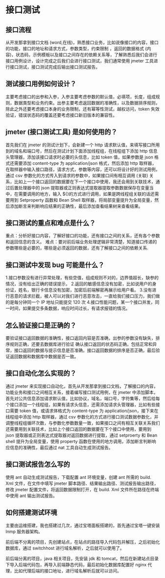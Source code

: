 # 接口测试

## 接口流程

从开发那拿到接口文档 (word,在线)，熟悉接口业务，比如说像接口的内容，接口的功能，接口的地址和请求方式，参数类型，约束限制 ，返回的数据格式 (内容)，状态码，示例模板以及接口之间存在的依赖关系等，了解熟悉后我们会进行接口用例设计，设计完成之后我们会进行接口测试，我们通常使用 jmeter 工具进行接口测试，接口测试完成后输出接口测试报告。

## 测试接口用例如何设计？

主要考虑接口的出参和入参，入参主要考虑参数的默认值，必填项，长度，组成规则，数据类型和业务约束。出参主要考虑返回数据的准确性，以及数据排序规则，除此之外还要考虑接口本身的业务限制，还有幂等性测试，越权访问，token 失效验证，错误状态码的覆盖还要考虑接口新旧版本的兼容性。

## jmeter (接口测试工具) 是如何使用的？

首先我们在 jmeter 的测试计划下，会新建一个 http 请求默认值，来填写接口所用到的域名和端口号，然后在测试计划下面添加线程组，在线程组下添加 http 信息头管理器，添加该接口请求时必要的头信息，比如 token 值，如果参数是 json 格式还需要添加 content-type 为 application/json 格式，然后添加 http 取样器，在取样器中输入接口路径，请求方式，参数等内容，还可以将设计好的测试用例，通过 csv 参数化的方式传入到请求的参数中，如果接口间有相互调用 (关联) 关系，比如上一个接口返回的数据要在下一个接口中使用，我还会用到关联技术，通过后置处理器中的 json 提取器或正则表达式提取器提取参数数据保存在变量当中，在需要调用的地方，输入 ${}的方式进行调用，如果是跨线程组关联的话还需要用到 Setproperty 函数和 Bean Shell 取样器，将局部变量提升为全局变量，然后添加断言来判断响应结果的正确性，最后添加查看结果树来查看结果。

## 接口测试的重点和难点是什么？

重点：分析好接口内容，了解好接口的功能，还有接口之间的关系，还有各个参数和返回信息的含义。
难点：要对前后端业务处理逻辑非常清楚，知道接口传递的参数哪些是必要的，哪些是必须返回的数据，还有了解接口之间的依赖关系.

## 接口测试中发现 bug 可能是什么？

1.接口参数没有进行异常处理，有些空值，组成规则不对的，边界值超长，缺参的情况，没有给出正确的错误提示， 2.返回的敏感信息没有加密，比如说用户的身份证，姓名，银行卡信息没有加密，加密后前端解密再展示给用户看。 3.没有进行恶意的请求拦截，被人可以对我们进行恶意攻击，一直给我们接口压力，我们做的是每分钟同一个 IP 地址只能提交 120 次 4.接口性能问题，某一个接口并发，同一时间，如果提交多条数据，响应时间过长，有请求报错的情况。

## 怎么验证接口是正确的？

要验证接口返回数据的准确性，接口返回内容是否准确，出参的参数没有缺失，排序规则正确，还要去数据库进行验证
确认接口返回的状态码正确，包括正常和异常，接口返回的数据与提示信息是否准确，接口返回数据的排序是否正确，最后验证返回数据和数据库中数据是否一致。

## 接口自动化怎么实现的？

通过 jmeter 来实现接口自动化，首先从开发那拿到接口文档，了解接口的内容，功能业务和接口之间相互关系，接着编写接口测试用例，在 jmeter 中添加脚本，首先对公共信息添加请求默认值，比如协议，域名，端口号，字符集等，然后给每个接口添加一个线程组，如果有请求头信息，还需添加请求头管理器，比如有些接口需要 token 值，或请求体格式为 content-type 为 application/json，接下来在线程组中添加 http 取样器，通过 csv 参数化的方式进行接口测试数据参数化，并调整线程组循环次数，与参数化参数数量一致，如果接口之间有相互关联关系我们还需要用到关联技术，比如上个接口返回的数据要在下个接口中使用，要用到 json 提取器或正则表达式提取器对返回数据进行提取，通过 setproerty 和 Bean shell 提升为全局变量，使用 property 函数在使用的地方调用，添加断言判断响应信息的准确性，最后通过 nat 工具自动生成测试报告。

## 接口测试报告怎么写的

使用 ant 自动生成测试报告，下载配置 ant 环境变量，创建 ant 所需的 build. Xml 文件，在文件中填写 jmeter 脚本路径、结果输出路径、测试报告输出路径，修改 jmeter 配置文件，将返回数据限制打开，在 build. Xml 文件所在路径在终端中使用 ant 输出测试报告。

## 如何搭建测试环境

主要由运维搭建，我也搭建过几次，通过宝塔面板搭建的，首先通过宝塔一键安装 lnmp 服务器架构。

前后端不分离的项目，先创建站点，在站点的路径导入代码包并解压，之后初始化数据库，通过 switchhost 进行域名解析，之后就可以使用了。

前后端分离的项目，java 相关项目，先安装 jdk 和 tomcat，然后在新建站点目录下导入后端代码包，再导入前端静态代码，最后初始化数据库配置好 nginx 代理，比如代理后端的接口地址，进行域名解析后就可以访问。
